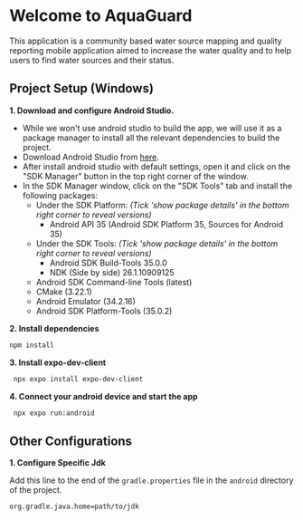 # Welcome to AquaGuard

This application is a community based water source mapping and quality reporting mobile application aimed to increase
the water quality and to help users to find water sources and their status.

## Project Setup (Windows)

**1. Download and configure Android Studio.**

- While we won't use android studio to build the app, we will use it as a package manager to install all the relevant
  dependencies to build the project.
- Download Android Studio from [here](https://developer.android.com/studio).
- After install android studio with default settings, open it and click on the "SDK Manager" button in the top right
  corner of the window.
- In the SDK Manager window, click on the "SDK Tools" tab and install the following packages:
    - Under the SDK Platform: *(Tick 'show package details' in the bottom right corner to reveal versions)*
        - Android API 35 (Android SDK Platform 35, Sources for Android 35)
    - Under the SDK Tools: *(Tick 'show package details' in the bottom right corner to reveal versions)*
        - Android SDK Build-Tools 35.0.0
        - NDK (Side by side) 26.1.10909125
    - Android SDK Command-line Tools (latest)
    - CMake (3.22.1)
    - Android Emulator (34.2.16)
    - Android SDK Platform-Tools (35.0.2)

**2. Install dependencies**

   ```bash
   npm install
   ```

**3. Install expo-dev-client**

   ```bash
    npx expo install expo-dev-client
   ```

**4. Connect your android device and start the app**

   ```bash
    npx expo run:android
   ```

## Other Configurations

**1. Configure Specific Jdk**

Add this line to the end of the `gradle.properties` file in the `android` directory of the project.
```text
org.gradle.java.home=path/to/jdk
```

